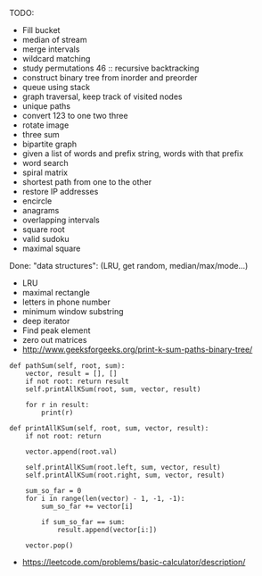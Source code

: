 TODO:
- Fill bucket
- median of stream
- merge intervals
- wildcard matching
- study permutations 46 :: recursive backtracking
- construct binary tree from inorder and preorder
- queue using stack
- graph traversal, keep track of visited nodes
- unique paths
- convert 123 to one two three
- rotate image
- three sum
- bipartite graph
- given a list of words and prefix string, words with that prefix
- word search
- spiral matrix
- shortest path from one to the other
- restore IP addresses
- encircle
- anagrams
- overlapping intervals
- square root
- valid sudoku
- maximal square

Done:
"data structures": (LRU, get random, median/max/mode...)
- LRU
- maximal rectangle
- letters in phone number
- minimum window substring
- deep iterator
- Find peak element
- zero out matrices
- http://www.geeksforgeeks.org/print-k-sum-paths-binary-tree/
```
def pathSum(self, root, sum):
    vector, result = [], []
    if not root: return result
    self.printAllKSum(root, sum, vector, result)
    
    for r in result:
        print(r)
    
def printAllKSum(self, root, sum, vector, result):
    if not root: return
    
    vector.append(root.val)
    
    self.printAllKSum(root.left, sum, vector, result)
    self.printAllKSum(root.right, sum, vector, result)
    
    sum_so_far = 0
    for i in range(len(vector) - 1, -1, -1):
        sum_so_far += vector[i]
        
        if sum_so_far == sum:
            result.append(vector[i:])
    
    vector.pop()
```
- https://leetcode.com/problems/basic-calculator/description/
